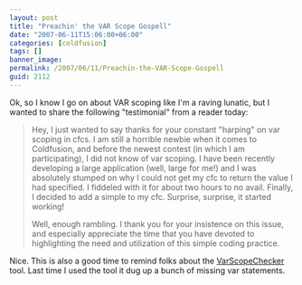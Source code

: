 ```yaml
---
layout: post
title: "Preachin' the VAR Scope Gospell"
date: "2007-06-11T15:06:00+06:00"
categories: [coldfusion]
tags: []
banner_image: 
permalink: /2007/06/11/Preachin-the-VAR-Scope-Gospell
guid: 2112
---
```


Ok, so I know I go on about VAR scoping like I'm a raving lunatic, but I wanted to share the following "testimonial" from a reader today:

<blockquote>
Hey, I just wanted to say thanks for your constant "harping" on var scoping in cfcs.  I am still a horrible newbie when it comes to Coldfusion, and before the newest contest (in which I am participating), I did not know of var scoping.
I have been recently developing a large application (well, large for me!) and I was absolutely stumped on why I could not get my cfc to return the value I had
specified.  I fiddeled with it for about two hours to no avail.  Finally, I decided to add a simple <cfset var q = ""> to my cfc.  Surprise, surprise, it
started working!

Well, enough rambling.  I thank you for your insistence on
this issue, and especially appreciate the time that you have devoted to highlighting the need and utilization of this simple coding practice.
</blockquote>

Nice. This is also a good time to remind folks about the <a href="http://code.google.com/p/var-scope-checker-fb/">VarScopeChecker </a> tool. Last time I used the tool it dug up a bunch of missing var statements.